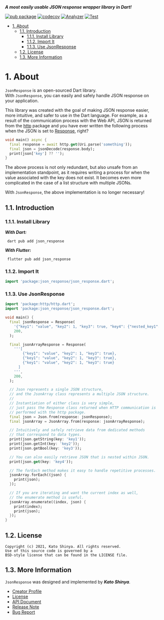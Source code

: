 **_A most easily usable JSON response wrapper library in Dart!_**

[![pub package](https://img.shields.io/pub/v/json_response.svg)](https://pub.dev/packages/json_response)
[![codecov](https://codecov.io/gh/myConsciousness/json-response/branch/main/graph/badge.svg?token=MFRO47D2DG)](https://codecov.io/gh/myConsciousness/json-response)
[![Analyzer](https://github.com/myConsciousness/json-response/actions/workflows/analyzer.yml/badge.svg)](https://github.com/myConsciousness/json-response/actions/workflows/analyzer.yml)
[![Test](https://github.com/myConsciousness/json-response/actions/workflows/test.yml/badge.svg)](https://github.com/myConsciousness/json-response/actions/workflows/test.yml)

<!-- TOC -->

- [1. About](#1-about)
  - [1.1. Introduction](#11-introduction)
    - [1.1.1. Install Library](#111-install-library)
    - [1.1.2. Import It](#112-import-it)
    - [1.1.3. Use JsonResponse](#113-use-jsonresponse)
  - [1.2. License](#12-license)
  - [1.3. More Information](#13-more-information)

<!-- /TOC -->

# 1. About

`JsonResponse` is an open-sourced Dart library.</br>
With `JsonResponse`, you can easily and safely handle JSON response on your application.

This library was created with the goal of making JSON response easier, more intuitive, and safer to use in the Dart language. For example, as a result of the communication process with the Web API, JSON is returned from the [http](https://pub.dev/packages/http) package and you have ever written the following process when the JSON is set to [Response](https://pub.dev/documentation/http/latest/http/Response-class.html), right?

```dart
void main() async {
  final response = await http.get(Uri.parse('something'));
  final json = jsonDecode(response.body);
  print(json['key'] ?? '');
}
```

The above process is not only redundant, but also unsafe from an implementation standpoint, as it requires writing a process for when the value associated with the key does not exist. It becomes even more complicated in the case of a list structure with multiple JSONs.

With `JsonResponse`, the above implementation is no longer necessary!

## 1.1. Introduction

### 1.1.1. Install Library

**_With Dart:_**

```terminal
 dart pub add json_response
```

**_With Flutter:_**

```terminal
 flutter pub add json_response
```

### 1.1.2. Import It

```dart
import 'package:json_response/json_response.dart';
```

### 1.1.3. Use JsonResponse

```dart
import 'package:http/http.dart';
import 'package:json_response/json_response.dart';

void main() {
  final jsonResponse = Response(
    '{"key1": "value", "key2": 1, "key3": true, "key4": {"nested_key1": "nested_value"}}',
    200,
  );

  final jsonArrayResponse = Response(
    '''[
        {"key1": "value", "key2": 1, "key3": true},
        {"key1": "value", "key2": 1, "key3": true},
        {"key1": "value", "key2": 1, "key3": true}
      ]
    ''',
    200,
  );

  // Json represents a single JSON structure,
  // and the JsonArray class represents a multiple JSON structure.
  //
  // Instantiation of either class is very simple,
  // just pass the Response class returned when HTTP communication is
  // performed with the http package.
  final json = Json.from(response: jsonResponse);
  final jsonArray = JsonArray.from(response: jsonArrayResponse);

  // Intuitively and safely retrieve data from dedicated methods
  // that correspond to data types.
  print(json.getString(key: 'key1'));
  print(json.getInt(key: 'key2'));
  print(json.getBool(key: 'key3'));

  // You can also easily retrieve JSON that is nested within JSON.
  print(json.get(key: 'key4'));

  // The forEach method makes it easy to handle repetitive processes.
  jsonArray.forEach((json) {
    print(json);
  });

  // If you are iterating and want the current index as well,
  // the enumerate method is useful.
  jsonArray.enumerate((index, json) {
    print(index);
    print(json);
  });
}
```

## 1.2. License

```license
Copyright (c) 2021, Kato Shinya. All rights reserved.
Use of this source code is governed by a
BSD-style license that can be found in the LICENSE file.
```

## 1.3. More Information

`JsonResponse` was designed and implemented by **_Kato Shinya_**.

- [Creator Profile](https://github.com/myConsciousness)
- [License](https://github.com/myConsciousness/json-response/blob/main/LICENSE)
- [API Document](https://pub.dev/documentation/json_response/latest/json_response/json_response-library.html)
- [Release Note](https://github.com/myConsciousness/json-response/releases)
- [Bug Report](https://github.com/myConsciousness/json-response/issues)

